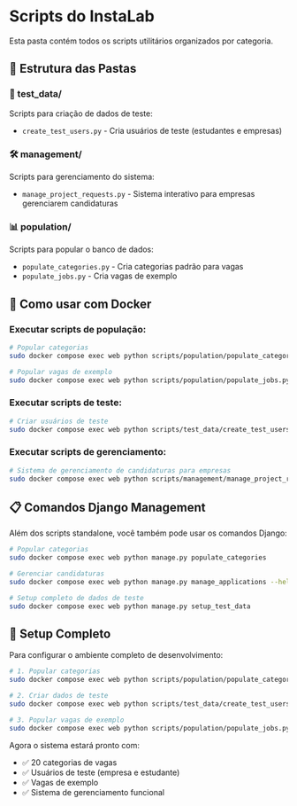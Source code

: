 # Scripts do InstaLab

Esta pasta contém todos os scripts utilitários organizados por categoria.

## 📁 Estrutura das Pastas

### 🧪 test_data/
Scripts para criação de dados de teste:
- `create_test_users.py` - Cria usuários de teste (estudantes e empresas)

### 🛠️ management/
Scripts para gerenciamento do sistema:
- `manage_project_requests.py` - Sistema interativo para empresas gerenciarem candidaturas

### 📊 population/
Scripts para popular o banco de dados:
- `populate_categories.py` - Cria categorias padrão para vagas
- `populate_jobs.py` - Cria vagas de exemplo

## 🐳 Como usar com Docker

### Executar scripts de população:
```bash
# Popular categorias
sudo docker compose exec web python scripts/population/populate_categories.py

# Popular vagas de exemplo
sudo docker compose exec web python scripts/population/populate_jobs.py
```

### Executar scripts de teste:
```bash
# Criar usuários de teste
sudo docker compose exec web python scripts/test_data/create_test_users.py
```

### Executar scripts de gerenciamento:
```bash
# Sistema de gerenciamento de candidaturas para empresas
sudo docker compose exec web python scripts/management/manage_project_requests.py
```

## 📋 Comandos Django Management

Além dos scripts standalone, você também pode usar os comandos Django:

```bash
# Popular categorias
sudo docker compose exec web python manage.py populate_categories

# Gerenciar candidaturas
sudo docker compose exec web python manage.py manage_applications --help

# Setup completo de dados de teste
sudo docker compose exec web python manage.py setup_test_data
```

## 🚀 Setup Completo

Para configurar o ambiente completo de desenvolvimento:

```bash
# 1. Popular categorias
sudo docker compose exec web python scripts/population/populate_categories.py

# 2. Criar dados de teste
sudo docker compose exec web python scripts/test_data/create_test_users.py

# 3. Popular vagas de exemplo
sudo docker compose exec web python scripts/population/populate_jobs.py
```

Agora o sistema estará pronto com:
- ✅ 20 categorias de vagas
- ✅ Usuários de teste (empresa e estudante)
- ✅ Vagas de exemplo
- ✅ Sistema de gerenciamento funcional

